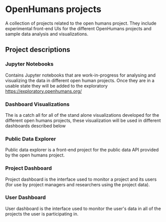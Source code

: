 # OpenHumans projects

A collection of projects related to the open humans project. They include experimental front-end UIs for the different OpenHumans projects and sample data analysis and visualizations. 

## Project descriptions

### Jupyter Notebooks

Contains Jupyter notebooks that are work-in-progress for analysing and visualizing the data in different open human projects. Once they are in a usable state they will be added to the exploratory https://exploratory.openhumans.org/

### Dashboard Visualizations

The is a catch all for all of the stand alone visualizations developed for the different open humans projects, these visualization will be used in different dashboards described below

### Public Data Explorer

Public data explorer is a front-end project for the public data API provided by the open humans project.

### Project Dashboard

Project dashboard is the interface used to monitor a project and its users (for use by project managers and researchers using the project data).

### User Dashboard

User dashboard is the interface used to monitor the user's data in all of the projects the user is participating in.